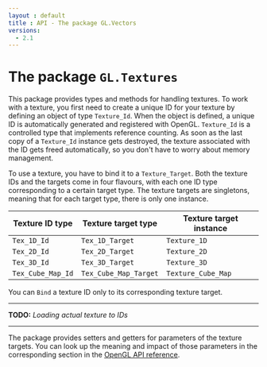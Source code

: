```yaml
---
layout : default
title : API - The package GL.Vectors
versions:
  - 2.1
---
```


# The package `GL.Textures`

This package provides types and methods for handling textures. To work with a
texture, you first need to create a unique ID for your texture by defining an object
of type `Texture_Id`. When the object is defined, a unique ID is automatically
generated and registered with OpenGL. `Texture_Id` is a controlled type that
implements reference counting. As soon as the last copy of a `Texture_Id` instance
gets destroyed, the texture associated with the ID gets freed automatically, so you
don't have to worry about memory management.

To use a texture, you have to bind it to a `Texture_Target`. Both the texture IDs
and the targets come in four flavours, with each one ID type corresponding to a
certain target type. The texture targets are singletons, meaning that for each 
target type, there is only one instance.

<table>
   <thead>
      <tr>
         <th>Texture ID type</th>
         <th>Texture target type</th>
         <th>Texture target instance</th>
      </tr>
   </thead>
   <tbody>
      <tr>
         <td><code>Tex_1D_Id</code></td>
         <td><code>Tex_1D_Target</code></td>
         <td><code>Texture_1D</code></td>
      </tr>
      <tr>
         <td><code>Tex_2D_Id</code></td>
         <td><code>Tex_2D_Target</code></td>
         <td><code>Texture_2D</code></td>
      </tr>
      <tr>
         <td><code>Tex_3D_Id</code></td>
         <td><code>Tex_3D_Target</code></td>
         <td><code>Texture_3D</code></td>
      </tr>
      <tr>
         <td><code>Tex_Cube_Map_Id</code></td>
         <td><code>Tex_Cube_Map_Target</code></td>
         <td><code>Texture_Cube_Map</code></td>
      </tr>
   </tbody>
</table>

You can `Bind` a texture ID only to its corresponding texture target.

- - -

**TODO:** _Loading actual texture to IDs_

- - -

The package provides setters and getters for parameters of the texture targets.
You can look up the meaning and impact of those parameters in the corresponding
section in the [OpenGL API reference](http://www.opengl.org/sdk/docs/man/xhtml/glTexParameter.xml).